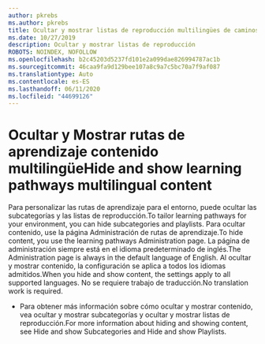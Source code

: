 ```yaml
---
author: pkrebs
ms.author: pkrebs
title: Ocultar y mostrar listas de reproducción multilingües de caminos de aprendizaje
ms.date: 10/27/2019
description: Ocultar y mostrar listas de reproducción
ROBOTS: NOINDEX, NOFOLLOW
ms.openlocfilehash: b2c45203d5237fd101e2a099dae826994787ac1b
ms.sourcegitcommit: 46caa9fa9d129bee107a8c9a7c5bc70a7f9af087
ms.translationtype: Auto
ms.contentlocale: es-ES
ms.lasthandoff: 06/11/2020
ms.locfileid: "44699126"
---
```

# <a name="hide-and-show-learning-pathways-multilingual-content"></a><span data-ttu-id="ce95a-103">Ocultar y Mostrar rutas de aprendizaje contenido multilingüe</span><span class="sxs-lookup"><span data-stu-id="ce95a-103">Hide and show learning pathways multilingual content</span></span> 

<span data-ttu-id="ce95a-104">Para personalizar las rutas de aprendizaje para el entorno, puede ocultar las subcategorías y las listas de reproducción.</span><span class="sxs-lookup"><span data-stu-id="ce95a-104">To tailor learning pathways for your environment, you can hide subcategories and playlists.</span></span> <span data-ttu-id="ce95a-105">Para ocultar contenido, use la página Administración de rutas de aprendizaje.</span><span class="sxs-lookup"><span data-stu-id="ce95a-105">To hide content, you use the learning pathways Administration page.</span></span> <span data-ttu-id="ce95a-106">La página de administración siempre está en el idioma predeterminado de inglés.</span><span class="sxs-lookup"><span data-stu-id="ce95a-106">The Administration page is always in the default language of English.</span></span> <span data-ttu-id="ce95a-107">Al ocultar y mostrar contenido, la configuración se aplica a todos los idiomas admitidos.</span><span class="sxs-lookup"><span data-stu-id="ce95a-107">When you hide and show content, the settings apply to all supported languages.</span></span> <span data-ttu-id="ce95a-108">No se requiere trabajo de traducción.</span><span class="sxs-lookup"><span data-stu-id="ce95a-108">No translation work is required.</span></span> 

- <span data-ttu-id="ce95a-109">Para obtener más información sobre cómo ocultar y mostrar contenido, vea ocultar y mostrar subcategorías y ocultar y mostrar listas de reproducción.</span><span class="sxs-lookup"><span data-stu-id="ce95a-109">For more information about hiding and showing content, see Hide and show Subcategories and Hide and show Playlists.</span></span> 



